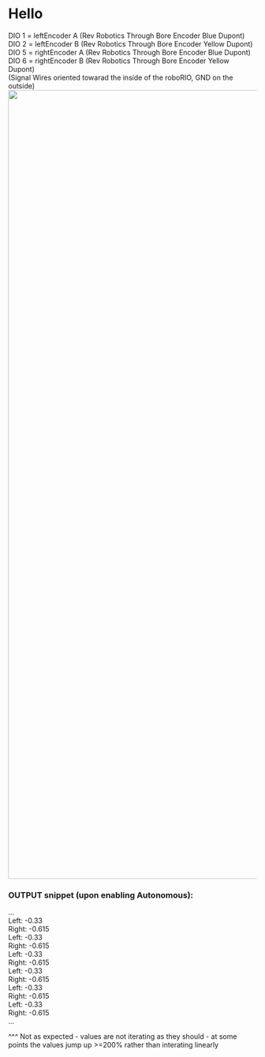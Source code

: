 # Hello

DIO 1 = leftEncoder A (Rev Robotics Through Bore Encoder Blue Dupont)<br/>
DIO 2 = leftEncoder B (Rev Robotics Through Bore Encoder Yellow Dupont)<br/>
DIO 5 = rightEncoder A (Rev Robotics Through Bore Encoder Blue Dupont)<br/>
DIO 6 = rightEncoder B (Rev Robotics Through Bore Encoder Yellow Dupont)<br/>
(Signal Wires oriented towarad the inside of the roboRIO, GND on the outside)
<img src="https://user-images.githubusercontent.com/79543807/111050796-b83eb480-841c-11eb-992e-b33018fd119a.jpg" width="900" height="1600">

### OUTPUT snippet (upon enabling Autonomous):
...<br/>
Left: 	-0.33<br/>
Right: 	-0.615<br/>
Left: 	-0.33<br/>
Right: 	-0.615<br/>
Left: 	-0.33<br/>
Right: 	-0.615<br/>
Left: 	-0.33<br/>
Right: 	-0.615<br/>
Left: 	-0.33<br/>
Right: 	-0.615<br/>
Left: 	-0.33<br/>
Right: 	-0.615<br/>
...<br/>

^^^ Not as expected - values are not iterating as they should - at some points the values jump up >=200% rather than interating linearly
